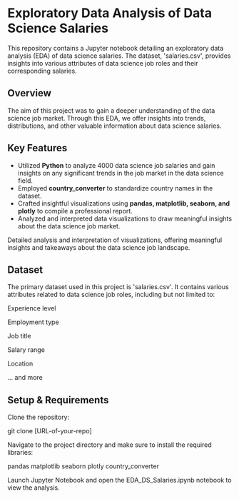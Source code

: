 # Exploratory Data Analysis of Data Science Salaries
This repository contains a Jupyter notebook detailing an exploratory data analysis (EDA) of data science salaries. The dataset, 'salaries.csv', provides insights into various attributes of data science job roles and their corresponding salaries.

## Overview

The aim of this project was to gain a deeper understanding of the data science job market. Through this EDA, we offer insights into trends, distributions, and other valuable information about data science salaries.

## Key Features
* Utilized **Python** to analyze 4000 data science job salaries and gain insights on any significant trends in the job market in the data science field.
* Employed **country_converter** to standardize country names in the dataset.
* Crafted insightful visualizations using **pandas, matplotlib, seaborn, and plotly** to compile a professional report.
* Analyzed and interpreted data visualizations to draw meaningful insights about the data science job market.

Detailed analysis and interpretation of visualizations, offering meaningful insights and takeaways about the data science job landscape.

## Dataset

The primary dataset used in this project is 'salaries.csv'. It contains various attributes related to data science job roles, including but not limited to:

Experience level

Employment type

Job title

Salary range

Location

... and more

## Setup & Requirements

Clone the repository:

git clone [URL-of-your-repo]

Navigate to the project directory and make sure to install the required libraries:

pandas matplotlib seaborn plotly country_converter

Launch Jupyter Notebook and open the EDA_DS_Salaries.ipynb notebook to view the analysis.
